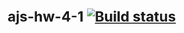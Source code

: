 # ajs-hw-4-1 [![Build status](https://ci.appveyor.com/api/projects/status/udtd58ri75i642th?svg=true)](https://ci.appveyor.com/project/vasllly/ajs-hw-4-1)
